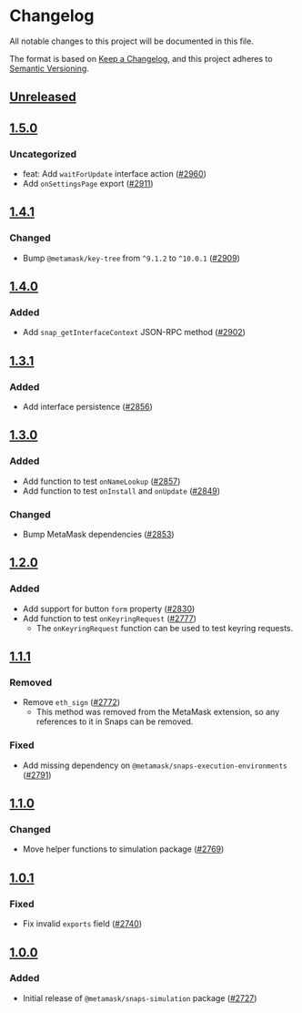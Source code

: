 # Changelog

All notable changes to this project will be documented in this file.

The format is based on [Keep a Changelog](https://keepachangelog.com/en/1.0.0/),
and this project adheres to [Semantic Versioning](https://semver.org/spec/v2.0.0.html).

## [Unreleased]

## [1.5.0]

### Uncategorized

- feat: Add `waitForUpdate` interface action ([#2960](https://github.com/MetaMask/snaps-skunkworks.git/pull/2960))
- Add `onSettingsPage` export ([#2911](https://github.com/MetaMask/snaps-skunkworks.git/pull/2911))

## [1.4.1]

### Changed

- Bump `@metamask/key-tree` from `^9.1.2` to `^10.0.1` ([#2909](https://github.com/MetaMask/snaps/pull/2909))

## [1.4.0]

### Added

- Add `snap_getInterfaceContext` JSON-RPC method ([#2902](https://github.com/MetaMask/snaps/pull/2902))

## [1.3.1]

### Added

- Add interface persistence ([#2856](https://github.com/MetaMask/snaps/pull/2856))

## [1.3.0]

### Added

- Add function to test `onNameLookup` ([#2857](https://github.com/MetaMask/snaps/pull/2857))
- Add function to test `onInstall` and `onUpdate` ([#2849](https://github.com/MetaMask/snaps/pull/2849))

### Changed

- Bump MetaMask dependencies ([#2853](https://github.com/MetaMask/snaps/pull/2853))

## [1.2.0]

### Added

- Add support for button `form` property ([#2830](https://github.com/MetaMask/snaps/pull/2830))
- Add function to test `onKeyringRequest` ([#2777](https://github.com/MetaMask/snaps/pull/2777))
  - The `onKeyringRequest` function can be used to test keyring requests.

## [1.1.1]

### Removed

- Remove `eth_sign` ([#2772](https://github.com/MetaMask/snaps/pull/2772))
  - This method was removed from the MetaMask extension, so any references to it
    in Snaps can be removed.

### Fixed

- Add missing dependency on `@metamask/snaps-execution-environments` ([#2791](https://github.com/MetaMask/snaps/pull/2791))

## [1.1.0]

### Changed

- Move helper functions to simulation package ([#2769](https://github.com/MetaMask/snaps/pull/2769))

## [1.0.1]

### Fixed

- Fix invalid `exports` field ([#2740](https://github.com/MetaMask/snaps/pull/2740))

## [1.0.0]

### Added

- Initial release of `@metamask/snaps-simulation` package ([#2727](https://github.com/MetaMask/snaps/pull/2727))

[Unreleased]: https://github.com/MetaMask/snaps-skunkworks.git/compare/@metamask/snaps-simulation@1.5.0...HEAD
[1.5.0]: https://github.com/MetaMask/snaps-skunkworks.git/compare/@metamask/snaps-simulation@1.4.1...@metamask/snaps-simulation@1.5.0
[1.4.1]: https://github.com/MetaMask/snaps-skunkworks.git/compare/@metamask/snaps-simulation@1.4.0...@metamask/snaps-simulation@1.4.1
[1.4.0]: https://github.com/MetaMask/snaps-skunkworks.git/compare/@metamask/snaps-simulation@1.3.1...@metamask/snaps-simulation@1.4.0
[1.3.1]: https://github.com/MetaMask/snaps-skunkworks.git/compare/@metamask/snaps-simulation@1.3.0...@metamask/snaps-simulation@1.3.1
[1.3.0]: https://github.com/MetaMask/snaps-skunkworks.git/compare/@metamask/snaps-simulation@1.2.0...@metamask/snaps-simulation@1.3.0
[1.2.0]: https://github.com/MetaMask/snaps-skunkworks.git/compare/@metamask/snaps-simulation@1.1.1...@metamask/snaps-simulation@1.2.0
[1.1.1]: https://github.com/MetaMask/snaps-skunkworks.git/compare/@metamask/snaps-simulation@1.1.0...@metamask/snaps-simulation@1.1.1
[1.1.0]: https://github.com/MetaMask/snaps-skunkworks.git/compare/@metamask/snaps-simulation@1.0.1...@metamask/snaps-simulation@1.1.0
[1.0.1]: https://github.com/MetaMask/snaps-skunkworks.git/compare/@metamask/snaps-simulation@1.0.0...@metamask/snaps-simulation@1.0.1
[1.0.0]: https://github.com/MetaMask/snaps-skunkworks.git/releases/tag/@metamask/snaps-simulation@1.0.0
